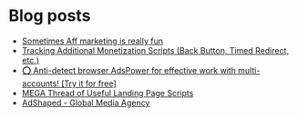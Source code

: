 # Blog posts
<!-- BLOG-POST-LIST:START -->
- [Sometimes Aff marketing is really fun](https://afflift.com/f/threads/sometimes-aff-marketing-is-really-fun.10381/)
- [Tracking Additional Monetization Scripts &lpar;Back Button, Timed Redirect, etc.&rpar;](https://afflift.com/f/threads/tracking-additional-monetization-scripts-back-button-timed-redirect-etc.5121/)
- [⭕ Anti-detect browser AdsPower for effective work with multi-accounts! [Try it for free]](https://afflift.com/f/threads/%E2%AD%95-anti-detect-browser-adspower-for-effective-work-with-multi-accounts-try-it-for-free.8805/)
- [MEGA Thread of Useful Landing Page Scripts](https://afflift.com/f/threads/mega-thread-of-useful-landing-page-scripts.2595/)
- [AdShaped - Global Media Agency](https://afflift.com/f/threads/adshaped-global-media-agency.7136/)
<!-- BLOG-POST-LIST:END -->
